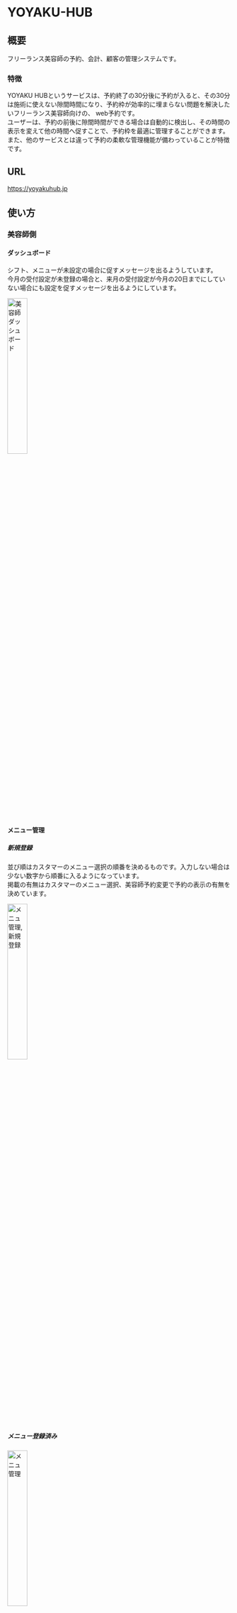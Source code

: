 # YOYAKU-HUB

## 概要

フリーランス美容師の予約、会計、顧客の管理システムです。

### 特徴

YOYAKU HUBというサービスは、予約終了の30分後に予約が入ると、その30分は施術に使えない隙間時間になり、予約枠が効率的に埋まらない問題を解決したいフリーランス美容師向けの、 web予約です。<br>ユーザーは、予約の前後に隙間時間ができる場合は自動的に検出し、その時間の表示を変えて他の時間へ促すことで、予約枠を最適に管理することができます。 また、他のサービスとは違って予約の柔軟な管理機能が備わっていることが特徴です。

## URL
https://yoyakuhub.jp

## 使い方

### 美容師側

#### ダッシュボード
シフト、メニューが未設定の場合に促すメッセージを出るようしています。<br>
今月の受付設定が未登録の場合と、来月の受付設定が今月の20日までにしていない場合にも設定を促すメッセージを出るようにしています。<br>

<img width="30%" alt="美容師ダッシュボード" src="https://github.com/user-attachments/assets/3c6fba9d-23e1-410f-95db-ea4b2401f40c">


#### メニュー管理

##### 新規登録
並び順はカスタマーのメニュー選択の順番を決めるものです。入力しない場合は少ない数字から順番に入るようになっています。<br>
掲載の有無はカスタマーのメニュー選択、美容師予約変更で予約の表示の有無を決めています。<br>

<img width="30%" alt="メニュ管理,新規登録" src="https://github.com/user-attachments/assets/6bb6753e-d598-4e43-870c-d943ce57f73e">


##### メニュー登録済み

<img width="30%" alt="メニュ管理" src="https://github.com/user-attachments/assets/f5e0606b-3b71-4cb2-a5ea-3b4bbd147d53">



#### シフト管理

##### 営業時間、休業日、受付可能数の基本情報を設定
毎月の受付設定の基本情報を決めるものです。<br>

<img width="30%" alt="シフト管理" src="https://github.com/user-attachments/assets/4ee2b8b7-2f43-40c5-9789-7ed764795b41">


##### 毎月の受付設定
シフトの基本情報で設定された営業時間、休業日、受付可能数が反映されおり、日ごとの細かな設定をこちらで行います。<br>
これを設定しないとカスタマーの予約表、美容師の予約表に反映されないようになっています。<br>
一度設定を行った場合、シフト管理でデフォルトを変更してもこちらの月には反映されないようになっています。

<img width="30%" alt="シフト管理,毎月の受付設定" src="https://github.com/user-attachments/assets/2cb13619-7edc-42c5-8453-96f0e5558d71">



#### 予約表
毎月の受付設定で設定した休業日、営業時間、受付可能数が反映されています。<br>
横スクロールすると営業終了時間まで見ることができます。<br>
受付可能数は`▲`、`▼`をクリックすると変更することができます。(上限2まで)<br>
`前の日へ`、`次の日へ`をクリックして日にちを移動します。<br>
予約が入るとカスタマーの名前、選択されたメニュー名、施術時間分のカードが表示され、施術時間分の予約数が1増えて、残り受付可能数が1減ります。<br>
カードをクリックすると予約詳細に遷移します。<br>


<img width="30%" alt="美容師予約表" src="https://github.com/user-attachments/assets/553d737e-1c9a-49eb-bdea-01111a7b1a5f">


##### 予約詳細
変更するをクリックすると予約変更画面に遷移します。

<img width="30%" alt="美容師予約表,予約詳細" src="https://github.com/user-attachments/assets/11ecb931-a8d4-45fa-b6fc-caaf3205e7ea">




##### 予約の変更
来店日を休業日にすると来店時刻が00:00のみになり、変更を確定をクリックしても「選択した日にちは休業日です」
と表示されるようにしています。<br>
変更した日時に既に予約が存在して受付可能数の上限を超えていると「この時間帯は既に受付上限を超えています。」と表示されます。<br>
シフトによって営業時間が違う場合があるので、来店時刻のセレクトは日別の営業時間に合わせています。<br>
メニューはメニュー管理によって設定している掲載中のメニューのみ表示されています。

<img width="30%" alt="美容師予約表,予約変更" src="https://github.com/user-attachments/assets/5b0d6819-58b8-4064-bb92-31fb32bc118f">



## 開発環境

- Ruby 3.3.5
- Rails 7.2.1.1
- Hotwire
- Tailwind CSS

## 環境構築

#### セットアップ

```bash
$ git clone https://github.com/自分のアカウント名/yoyaku-hub.git
$ cd yoyaku-hub
$ ./bin/setup
```

### ローカルサーバーの起動

```bash
./bin/dev
```

ブラウザから http://localhost:3000/ にアクセスします。
